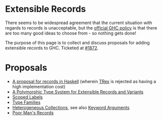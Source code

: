 # Extensible Records


There seems to be widespread agreement that the current situation with regards to records is unacceptable, but the [ official GHC policy](http://haskell.org/haskellwiki/GHC:FAQ#Does_GHC_implement_any_kind_of_extensible_records.3F) is that there are too many good ideas to choose from - so nothing gets done!


The purpose of this page is to collect and discuss proposals for adding extensible records to GHC. Ticketed at [\#1872](https://gitlab.haskell.org//ghc/ghc/issues/1872).

# Proposals

- [ A proposal for records in Haskell](http://research.microsoft.com/~simonpj/Haskell/records.html) (wherein [ TRex](http://cvs.haskell.org/Hugs/pages/hugsman/exts.html#sect7.2) is rejected as having a high implementation cost)
- [ A Polymorphic Type System for Extensible Records and Variants](http://web.cecs.pdx.edu/~mpj/pubs/polyrec.html)
- [ Scoped Labels](http://www.cs.uu.nl/~daan/download/papers/scopedlabels.pdf)
- [ Type Families](http://homepage.ntlworld.com/b.hilken/files/Records.hs)
- [ Heterogeneous Collections](http://homepages.cwi.nl/~ralf/HList/), see also [ Keyword Arguments](http://okmij.org/ftp/Haskell/keyword-arguments.lhs)
- [ Poor Man's Records](http://hackage.haskell.org/trac/haskell-prime/attachment/ticket/92/Data.Record.hs)